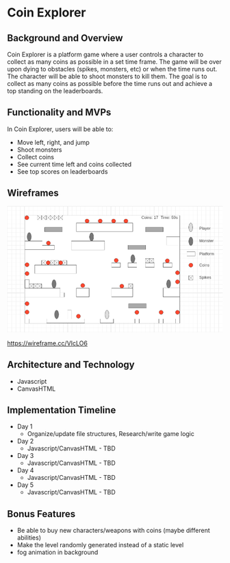 
# Coin Explorer

## Background and Overview

Coin Explorer is a platform game where a user controls a character to collect as many coins as possible in a set time frame. The game will be over upon dying to obstacles (spikes, monsters, etc) or when the time runs out. The character will be able to shoot monsters to kill them. The goal is to collect as many coins as possible before the time runs out and achieve a top standing on the leaderboards. 

## Functionality and MVPs

In Coin Explorer, users will be able to:
* Move left, right, and jump
* Shoot monsters
* Collect coins
* See current time left and coins collected
* See top scores on leaderboards 

## Wireframes

![](src/images/sample_stage.png)

https://wireframe.cc/VIcLO6

## Architecture and Technology

* Javascript
* CanvasHTML

## Implementation Timeline

* Day 1
  * Organize/update file structures, Research/write game logic
* Day 2
  * Javascript/CanvasHTML - TBD
* Day 3
  * Javascript/CanvasHTML - TBD
* Day 4
  * Javascript/CanvasHTML - TBD
* Day 5 
  * Javascript/CanvasHTML - TBD

## Bonus Features

* Be able to buy new characters/weapons with coins (maybe different abilities)
* Make the level randomly generated instead of a static level
* fog animation in background
